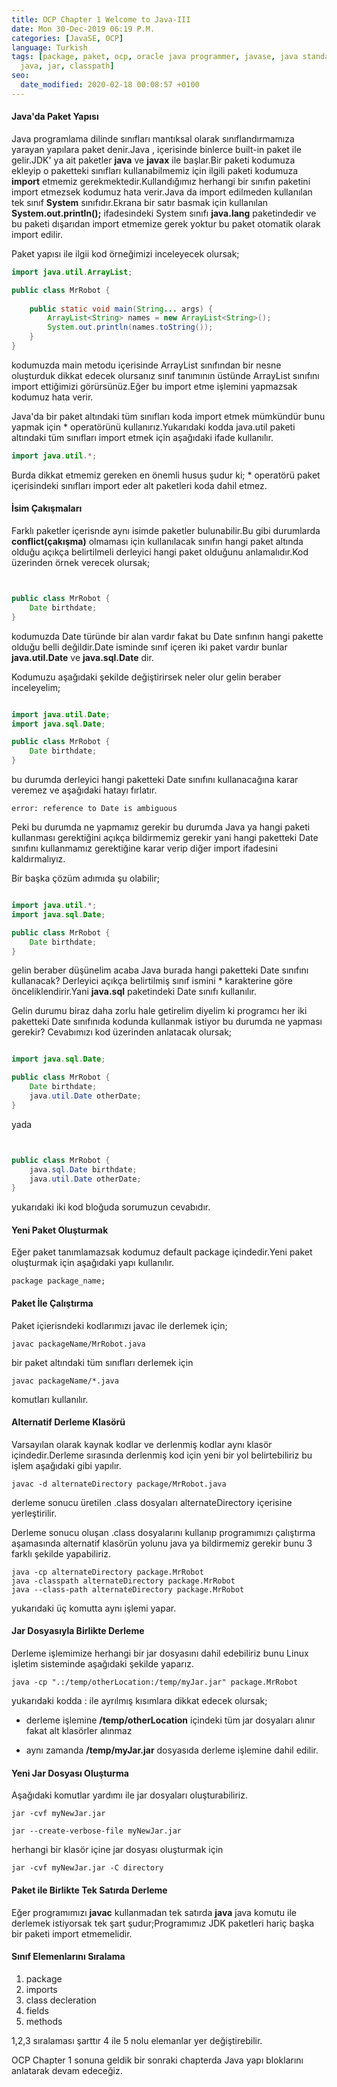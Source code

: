 ```yaml
---
title: OCP Chapter 1 Welcome to Java-III
date: Mon 30-Dec-2019 06:19 P.M.
categories: [JavaSE, OCP]
language: Turkish
tags: [package, paket, ocp, oracle java programmer, javase, java standart edition,
  java, jar, classpath]
seo:
  date_modified: 2020-02-18 00:08:57 +0100
---
```


#### Java'da Paket Yapısı

Java programlama dilinde sınıfları mantıksal olarak sınıflandırmamıza yarayan yapılara paket denir.Java , içerisinde binlerce built-in paket ile gelir.JDK' ya ait paketler **java** ve **javax** ile başlar.Bir paketi kodumuza ekleyip o paketteki sınıfları kullanabilmemiz için ilgili paketi kodumuza **import** etmemiz gerekmektedir.Kullandığımız herhangi bir sınıfın paketini import etmezsek kodumuz hata verir.Java da import edilmeden kullanılan tek sınıf **System** sınıfıdır.Ekrana bir satır basmak için kullanılan **System.out.println();**  ifadesindeki System sınıfı **java.lang** paketindedir ve bu paketi dışarıdan import etmemize gerek yoktur bu paket otomatik olarak import edilir. 

Paket yapısı ile ilgii kod örneğimizi inceleyecek olursak;

```java
import java.util.ArrayList;

public class MrRobot { 
    
    public static void main(String... args) {
        ArrayList<String> names = new ArrayList<String>();
        System.out.println(names.toString());
    }
}
```

kodumuzda main metodu içerisinde ArrayList sınıfından bir nesne oluşturduk dikkat edecek olursanız sınıf tanımının üstünde ArrayList sınıfını import ettiğimizi görürsünüz.Eğer bu import etme işlemini yapmazsak kodumuz hata verir.

Java'da bir paket altındaki tüm sınıfları koda import etmek mümkündür bunu yapmak için * operatörünü kullanırız.Yukarıdaki kodda java.util paketi altındaki tüm sınıfları import etmek için aşağıdaki ifade kullanılır.

```java
import java.util.*;
```

Burda dikkat etmemiz gereken en önemli husus şudur ki; * operatörü paket içerisindeki sınıfları import eder alt paketleri koda dahil etmez.

#### İsim Çakışmaları

Farklı paketler içerisnde aynı isimde paketler bulunabilir.Bu gibi durumlarda **conflict(çakışma)** olmaması için kullanılacak sınıfın hangi paket altında olduğu açıkça belirtilmeli derleyici hangi paket olduğunu anlamalıdır.Kod üzerinden örnek verecek olursak;



```java


public class MrRobot { 
    Date birthdate;
}
```

kodumuzda Date türünde bir alan vardır fakat bu Date sınfının hangi pakette olduğu belli değildir.Date isminde sınıf içeren iki paket vardır bunlar **java.util.Date** ve **java.sql.Date** dir.

Kodumuzu aşağıdaki şekilde değiştirirsek neler olur gelin beraber inceleyelim;

```java

import java.util.Date;
import java.sql.Date;

public class MrRobot { 
    Date birthdate;
}
```
bu durumda derleyici hangi paketteki Date sınıfını kullanacağına karar veremez ve aşağıdaki hatayı fırlatır.

    error: reference to Date is ambiguous

Peki bu durumda ne yapmamız gerekir bu durumda Java ya hangi paketi kullanması gerektiğini açıkça bildirmemiz gerekir yani hangi paketteki Date sınıfını kullanmamız gerektiğine karar verip diğer import ifadesini kaldırmalıyız.

Bir başka çözüm adımıda şu olabilir;


```java

import java.util.*;
import java.sql.Date;

public class MrRobot { 
    Date birthdate;
}
```
gelin beraber düşünelim acaba Java burada hangi paketteki Date sınıfını kullanacak? Derleyici açıkça belirtilmiş sınıf ismini * karakterine göre önceliklendirir.Yani **java.sql** paketindeki Date sınıfı kullanılır.

Gelin durumu biraz daha zorlu hale getirelim diyelim ki programcı her iki paketteki Date sınıfınıda kodunda kullanmak istiyor bu durumda ne yapması gerekir? Cevabımızı kod üzerinden anlatacak olursak;

```java

import java.sql.Date;

public class MrRobot { 
    Date birthdate;
    java.util.Date otherDate;
}
```

yada 


```java


public class MrRobot { 
    java.sql.Date birthdate;
    java.util.Date otherDate;
}
```

yukarıdaki iki kod bloğuda sorumuzun cevabıdır.

#### Yeni Paket Oluşturmak

Eğer paket tanımlamazsak kodumuz default package içindedir.Yeni paket oluşturmak için aşağıdaki yapı kullanılır.

    package package_name;


#### Paket İle Çalıştırma

Paket içierisndeki kodlarımızı javac ile derlemek için;

    javac packageName/MrRobot.java


bir paket altındaki tüm sınıfları derlemek için

    javac packageName/*.java


komutları kullanılır.

#### Alternatif Derleme Klasörü

Varsayılan olarak kaynak kodlar ve derlenmiş kodlar aynı klasör içindedir.Derleme sırasında derlenmiş kod için yeni bir yol belirtebiliriz bu işlem aşağıdaki gibi yapılır.

    javac -d alternateDirectory package/MrRobot.java

derleme sonucu üretilen .class dosyaları alternateDirectory içerisine yerleştirilir.


Derleme sonucu oluşan .class dosyalarını kullanıp programımızı çalıştırma aşamasında alternatif klasörün yolunu java ya bildirmemiz gerekir bunu 3 farklı şekilde yapabiliriz.

    java -cp alternateDirectory package.MrRobot
    java -classpath alternateDirectory package.MrRobot
    java --class-path alternateDirectory package.MrRobot

yukarıdaki üç komutta aynı işlemi yapar.


#### Jar Dosyasıyla Birlikte Derleme

Derleme işlemimize herhangi bir jar dosyasını dahil edebiliriz bunu Linux işletim sisteminde aşağıdaki şekilde yaparız.

    java -cp ".:/temp/otherLocation:/temp/myJar.jar" package.MrRobot

yukarıdaki kodda : ile ayrılmış kısımlara dikkat edecek olursak;

* derleme işlemine **/temp/otherLocation** içindeki tüm jar dosyaları alınır fakat alt klasörler alınmaz

* aynı zamanda **/temp/myJar.jar** dosyasıda derleme işlemine dahil edilir.

#### Yeni Jar Dosyası Oluşturma

Aşağıdaki komutlar yardımı ile jar dosyaları oluşturabiliriz.

    jar -cvf myNewJar.jar

    jar --create-verbose-file myNewJar.jar

herhangi bir klasör içine jar dosyası oluşturmak için

    jar -cvf myNewJar.jar -C directory

#### Paket ile Birlikte Tek Satırda Derleme

Eğer programımızı **javac** kullanmadan tek satırda **java** java komutu ile derlemek istiyorsak tek şart şudur;Programımız JDK paketleri hariç başka bir paketi import etmemelidir.

#### Sınıf Elemenlarını Sıralama

1. package
2. imports
3. class decleration
4. fields
5. methods

1,2,3 sıralaması şarttır 4 ile 5 nolu elemanlar yer değiştirebilir.

OCP Chapter 1 sonuna geldik bir sonraki chapterda Java yapı bloklarını anlatarak devam edeceğiz.